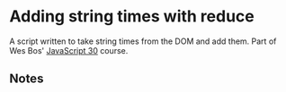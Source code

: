 # Adding string times with reduce

A script written to take string times from the DOM and add them. Part of Wes Bos' [JavaScript 30](https://javascript30.com/) course.

## Notes
